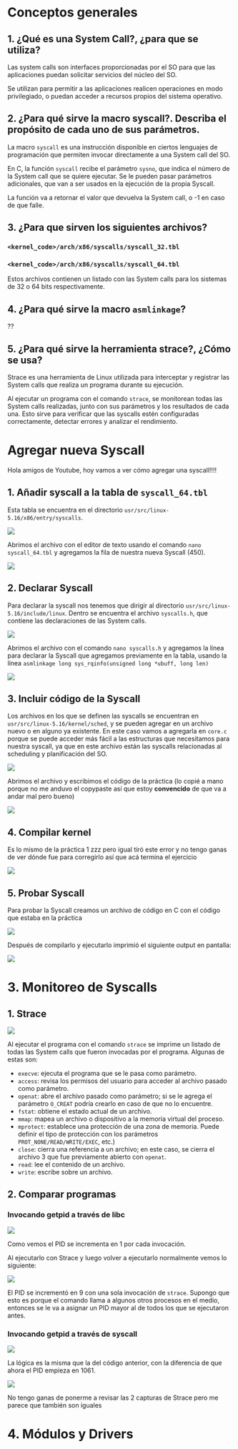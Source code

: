 # Conceptos generales

## 1. ¿Qué es una System Call?, ¿para que se utiliza?

Las system calls son interfaces proporcionadas por el SO para que las aplicaciones puedan solicitar servicios del núcleo del SO.

Se utilizan para permitir a las aplicaciones realicen operaciones en modo privilegiado, o puedan acceder a recursos propios del sistema operativo.

## 2. ¿Para qué sirve la macro syscall?. Describa el propósito de cada uno de sus parámetros.

La macro `syscall` es una instrucción disponible en ciertos lenguajes de programación que permiten invocar directamente a una System call del SO.

En C, la función `syscall` recibe el parámetro `sysno`, que indica el número de la System call que se quiere ejecutar. Se le pueden pasar parámetros adicionales, que van a ser usados en la ejecución de la propia Syscall.

La función va a retornar el valor que devuelva la System call, o -1 en caso de que falle.

## 3. ¿Para que sirven los siguientes archivos?
### `<kernel_code>/arch/x86/syscalls/syscall_32.tbl`
### `<kernel_code>/arch/x86/syscalls/syscall_64.tbl`

Estos archivos contienen un listado con las System calls para los sistemas de 32 o 64 bits respectivamente.

## 4. ¿Para qué sirve la macro `asmlinkage`?

??

## 5. ¿Para qué sirve la herramienta strace?, ¿Cómo se usa?

Strace es una herramienta de Linux utilizada para interceptar y registrar las System calls que realiza un programa durante su ejecución.

Al ejecutar un programa con el comando `strace`, se monitorean todas las System calls realizadas, junto con sus parámetros y los resultados de cada una. Esto sirve para verificar que las syscalls estén configuradas correctamente, detectar errores y analizar el rendimiento.

# Agregar nueva Syscall

Hola amigos de Youtube, hoy vamos a ver cómo agregar una syscall!!!!

## 1. Añadir syscall a la tabla de `syscall_64.tbl`

Esta tabla se encuentra en el directorio `usr/src/linux-5.16/x86/entry/syscalls`.

<img src="./img/Practica 2/ej1.1.1.png">

Abrimos el archivo con el editor de texto usando el comando `nano syscall_64.tbl` y agregamos la fila de nuestra nueva Syscall (450).

<img src="./img/Practica 2/ej1.1.2.png">

## 2. Declarar Syscall

Para declarar la syscall nos tenemos que dirigir al directorio `usr/src/linux-5.16/include/linux`. Dentro se encuentra el archivo `syscalls.h`, que contiene las declaraciones de las System calls.

<img src="./img/Practica 2/ej1.2.1.png">

Abrimos el archivo con el comando `nano syscalls.h` y agregamos la línea para declarar la Syscall que agregamos previamente en la tabla, usando la línea `asmlinkage long sys_rqinfo(unsigned long *ubuff, long len)`

<img src="./img/Practica 2/ej1.2.2.png">

## 3. Incluir código de la Syscall

Los archivos en los que se definen las syscalls se encuentran en `usr/src/linux-5.16/kernel/sched`, y se pueden agregar en un archivo nuevo o en alguno ya existente. En este caso vamos a agregarla en `core.c` porque se puede acceder más fácil a las estructuras que necesitamos para nuestra syscall, ya que en este archivo están las syscalls relacionadas al scheduling y planificación del SO.

<img src="./img/Practica 2/ej1.3.1.png">

Abrimos el archivo y escribimos el código de la práctica (lo copié a mano porque no me anduvo el copypaste así que estoy **convencido** de que va a andar mal pero bueno)

<img src="./img/Practica 2/ej1.3.2.png">

## 4. Compilar kernel

Es lo mismo de la práctica 1 zzz pero igual tiró este error y no tengo ganas de ver dónde fue para corregirlo así que acá termina el ejercicio

<img src="./img/Practica 2/ej1.4.png">

## 5. Probar Syscall

Para probar la Syscall creamos un archivo de código en C con el código que estaba en la práctica

<img src="./img/Practica 2/ej1.5.1.png">

Después de compilarlo y ejecutarlo imprimió el siguiente output en pantalla:

<img src="./img/Practica 2/ej1.5.2.png">

# 3. Monitoreo de Syscalls

## 1. Strace

<img src="./img/Practica 2/ej2.1.1.png">

Al ejecutar el programa con el comando `strace` se imprime un listado de todas las System calls que fueron invocadas por el programa. Algunas de estas son:
* `execve`: ejecuta el programa que se le pasa como parámetro.
* `access`: revisa los permisos del usuario para acceder al archivo pasado como parámetro.
* `openat`: abre el archivo pasado como parámetro; si se le agrega el parámetro `O_CREAT` podría crearlo en caso de que no lo encuentre.
* `fstat`: obtiene el estado actual de un archivo.
* `mmap`: mapea un archivo o dispositivo a la memoria virtual del proceso.
* `mprotect`: establece una protección de una zona de memoria. Puede definir el tipo de protección con los parámetros `PROT_NONE/READ/WRITE/EXEC`, etc.)
* `close`: cierra una referencia a un archivo; en este caso, se cierra el archivo 3 que fue previamente abierto con `openat`.
* `read`: lee el contenido de un archivo.
* `write`: escribe sobre un archivo.

## 2. Comparar programas

### Invocando getpid a través de libc

<img src="./img/Practica 2/ej2.2.1.png">

Como vemos el PID se incrementa en 1 por cada invocación.

Al ejecutarlo con Strace y luego volver a ejecutarlo normalmente vemos lo siguiente:

<img src="./img/Practica 2/ej2.2.2.png">

El PID se incrementó en 9 con una sola invocación de `strace`. Supongo que esto es porque el comando llama a algunos otros procesos en el medio, entonces se le va a asignar un PID mayor al de todos los que se ejecutaron antes.

### Invocando getpid a través de syscall

<img src="./img/Practica 2/ej2.3.1.png">

La lógica es la misma que la del código anterior, con la diferencia de que ahora el PID empieza en 1061.

<img src="./img/Practica 2/ej2.3.2.png">

No tengo ganas de ponerme a revisar las 2 capturas de Strace pero me parece que también son iguales

# 4. Módulos y Drivers